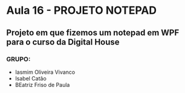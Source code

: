 # Aula 16 - PROJETO NOTEPAD

## Projeto em que fizemos um notepad em WPF para o curso da Digital House

### GRUPO:
- Iasmim Oliveira Vivanco
- Isabel Catão
- BEatriz Friso de Paula
